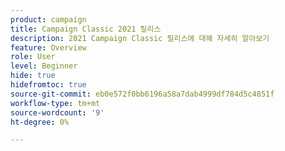 ```yaml
---
product: campaign
title: Campaign Classic 2021 릴리스
description: 2021 Campaign Classic 릴리스에 대해 자세히 알아보기
feature: Overview
role: User
level: Beginner
hide: true
hidefromtoc: true
source-git-commit: eb0e572f0bb6196a58a7dab4999df784d5c4851f
workflow-type: tm+mt
source-wordcount: '9'
ht-degree: 0%

---
```


